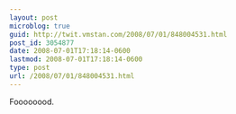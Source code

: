 ```yaml
---
layout: post
microblog: true
guid: http://twit.vmstan.com/2008/07/01/848004531.html
post_id: 3054877
date: 2008-07-01T17:18:14-0600
lastmod: 2008-07-01T17:18:14-0600
type: post
url: /2008/07/01/848004531.html
---
```

Foooooood.
